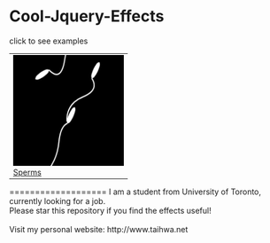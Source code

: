 Cool-Jquery-Effects
===================
click to see examples
<table style="width:100%">
<tr>
  <td>
  <a href="http://htmlpreview.github.io/?https://github.com/sth0728/Cool-Juqery-Effects/blob/master/sperms/sperms_sample.html">
  <img src="images/sperm.jpg" alt="Smiley face" width="200" height="200"><br>
  Sperms
  </a>
  </td>
</tr>
</table>
===================
I am a student from University of Toronto, currently looking for a job.<br>
Please star this repository if you find the effects useful!<br><br>
Visit my personal website: http://www.taihwa.net
